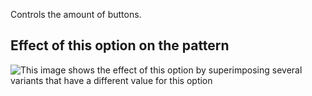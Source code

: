 Controls the amount of buttons.

## Effect of this option on the pattern

![This image shows the effect of this option by superimposing several variants that have a different value for this option](jaeger\_buttons\_sample.svg "Effect of this option on the pattern")
